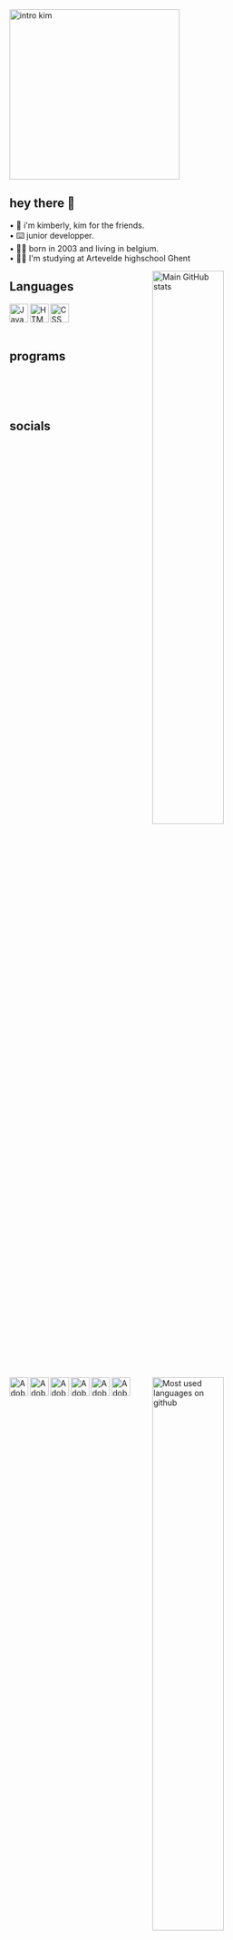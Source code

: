 <img align="center" alt="intro kim" height="300px" src="https://user-images.githubusercontent.com/92147193/155899498-e94741fe-3c9a-4320-bc6a-69ef7b213105.jpg">

## hey there 👋
• 🌱 i'm kimberly, kim for the friends. <br>
• ⌨️ junior developper. <br>
• 😶‍🌫️ born in 2003 and living in belgium. <br>
• 👨‍🎓 I'm studying at Artevelde highschool Ghent <br>


<img align="right" width="50%" src="https://github-readme-stats.vercel.app/api?username=pgm-kim&bg_color=1d1f21&text_color=c9cacc&show_icons=true" alt="Main GitHub stats">

## Languages
<a target="_blank" href="https://www.ecma-international.org/publications-and-standards/standards/"><img align="left" alt="JavaScript" height="33px" src="https://f.lyttle.it/DuaNti2sbq.png"></a>
<a target="_blank" href="https://html.spec.whatwg.org/"><img align="left" alt="HTML" height="33px" src="https://f.lyttle.it/wZs7ssJ5e2.png"></a>
<a target="_blank" href="https://www.w3.org/TR/CSS/#css"><img align="left" alt="CSS" height="33px" src="https://f.lyttle.it/HqcyCljrcu.png"></a>
<br>
<br>
<br>
<img align="right" width="50%" src="https://github-readme-stats.vercel.app/api/top-langs/?username=pgm-kim&layout=compact&bg_color=1d1f21&text_color=c9cacc" alt="Most used languages on github">

## programs
<a target="_blank" href="https://www.adobe.com/products/xd.html"><img align="left" alt="Adobe XD" height="33px" src="https://f.lyttle.it/VoggFqzCjH.png"></a>
<a target="_blank" href="https://www.adobe.com/products/photoshop.html"><img align="left" alt="Adobe Photoshop" height="33px" src="https://f.lyttle.it/P4gsADeGqZ.png"></a>
<br>
<br>
<br>
## socials
<a target="_blank" href="https://www.linkedin.com/in/kimberly-sabbe-538760220/"><img align="left" alt="Adobe XD" height="33px" src="https://img.shields.io/badge/LinkedIn-0077B5?style=for-the-badge&logo=linkedin&logoColor=white"></a>
<a target="_blank" href="kimkim#2412"><img align="left" alt="Adobe XD" height="33px" src="https://img.shields.io/badge/Discord-7289DA?style=for-the-badge&logo=discord&logoColor=white"></a>
<a target="_blank" href="https://twitter.com/kim_sabbe"><img align="left" alt="Adobe XD" height="33px" src="https://img.shields.io/badge/Twitter-1DA1F2?style=for-the-badge&logo=twitter&logoColor=white"></a>
<a target="_blank" href="https://open.spotify.com/user/sd0bal7sznx0gz5ke3wvvnvdg?si=ab7f51ac38c04bc9"><img align="left" alt="Adobe XD" height="33px" src="https://img.shields.io/badge/Spotify-1ED760?&style=for-the-badge&logo=spotify&logoColor=white"></a>

